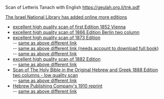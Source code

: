Scan of Letteris Tanach with English 
https://geulah.org.il/tnk.pdf

[The Israel National Library has added online more editions](https://www.nli.org.il)

- [excellent high quality scan of first Edition 1852 Vienna](https://www.nli.org.il/en/books/NNL_ALEPH002093804/NLI)
- [excellent high quality scan of 1866 Edition Berlin two column](https://www.nli.org.il/en/books/NNL_ALEPH002093770/NLI)
- [excellent high quality scan of 1873 Edition](https://www.nli.org.il/en/books/NNL_ALEPH002093650/NLI)<br>
-- [same as above different link](https://drive.google.com/file/d/1kbnzR-eTDbfzHQr7xEDT6sW3kfORH6K2/view?usp=sharing)<br>
-- [same as above different link (needs account to download full book)](https://babel.hathitrust.org/cgi/pt?id=uc1.a0000013649&view=1up&seq=16)<br>
-- [same as above different link](https://hdl.handle.net/2027/uc1.a0000013649?urlappend=%3Bui=embed)<br>
- [excellent high quality scan of 1882 Edition](https://archive.org/download/b30094264/b30094264.pdf)<br>
-- [same as above different link](https://upload.wikimedia.org/wikipedia/commons/8/80/Letteris-1882.pdf)<br>
- [Scan of The Holy Bible in the Original Hebrew and Greek 1888 Edition two columns - low quality scan](https://upload.wikimedia.org/wikipedia/commons/1/13/Bible-Hebrew-Greek-1888-IA.pdf)<br>
-- [same as above different link](https://archive.org/details/holybibleinorig00lettgoog/holybibleinorig00lettgoog.pdf)<br>
- [Hebrew Publishing Company's 1910 reprint](https://ia802300.us.archive.org/15/items/Letteris_Tanakh/Letteris_Tanakh.pdf)<br>
-- [same as above different link](https://ia800503.us.archive.org/19/items/torahneviimukhe00lett/torahneviimukhe00lett_bw.pdf)<br>
